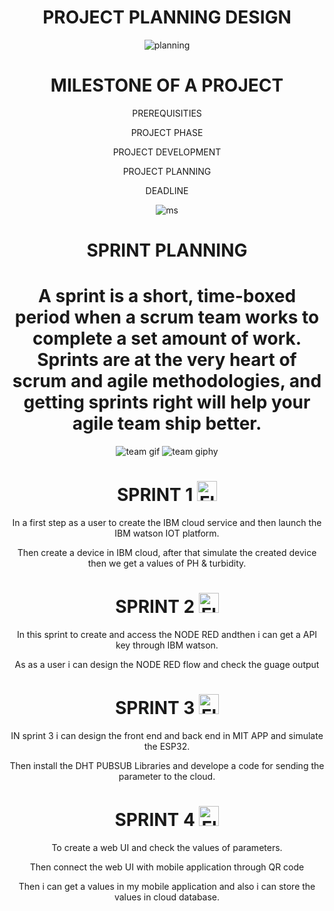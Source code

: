 <div align="center">
  
  
# PROJECT PLANNING DESIGN 
 
  

  ![planning](https://user-images.githubusercontent.com/113347192/201057254-df39cca7-f9ed-4003-bb48-2c558888195e.gif)
  
  
  
  
  
  


  
  <div align="center">
  
  # MILESTONE OF A PROJECT
  
  
  PREREQUISITIES
  
  PROJECT PHASE
  
  PROJECT DEVELOPMENT
  
  PROJECT PLANNING
  
  DEADLINE
  
  
  ![ms](https://user-images.githubusercontent.com/113347192/201065644-fa9d2034-69d6-4f02-8f09-edd55412972a.png)
  
  
  # SPRINT PLANNING
  
  
 #  A sprint is a short, time-boxed period when a scrum team works to complete a set amount of work. Sprints are at the very heart of scrum and agile methodologies, and getting sprints right will help your agile team ship better.
  
![team gif](https://user-images.githubusercontent.com/113347192/201072730-7ba5400f-101a-4070-9d5c-7c8c83120f76.png)
![team giphy](https://user-images.githubusercontent.com/113347192/201072774-d20f4777-768b-43f5-9ffa-af94e3ab1eff.gif)

  
# SPRINT 1    <img src="https://fonts.gstatic.com/s/e/notoemoji/latest/1f340/512.gif" alt="Flags" width="32" height="32">
</picture></a></h2  > 
   
   In a first step as a user to create the IBM cloud service and then launch the IBM watson IOT platform. 
   
   Then create a device in IBM cloud, after that simulate the created device then we get a  values of PH & turbidity.  
  # SPRINT 2  <img src="https://fonts.gstatic.com/s/e/notoemoji/latest/1f340/512.gif" alt="Flags" width="32" height="32">
</picture></a></h2  > 
   
  In this sprint to create and access the NODE RED andthen i can get a API key through IBM watson.
  
  
  As as a user i can design the NODE RED flow and check the guage output
  
  # SPRINT 3 <img src="https://fonts.gstatic.com/s/e/notoemoji/latest/1f340/512.gif" alt="Flags" width="32" height="32">
</picture></a></h2  > 
   
  IN sprint 3 i can design the front end and back end  in MIT APP and simulate the ESP32.
  
  Then install the DHT PUBSUB Libraries and develope a code for sending the parameter to the cloud.
  
  # SPRINT 4 <img src="https://fonts.gstatic.com/s/e/notoemoji/latest/1f340/512.gif" alt="Flags" width="32" height="32">
</picture></a></h2  >
  
  To create a web UI and check the values of parameters. 
  
  Then connect the web UI with mobile application through QR code
  
  Then i can get a values in my mobile application and also i can store the values in cloud database.
  
  
  
    
  


  
  
